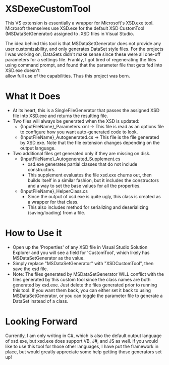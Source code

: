 # XSDexeCustomTool
This VS extension is essentially a wrapper for Microsoft's XSD.exe tool.
Microsoft themselves use XSD.exe for the default XSD CustomTool (MSDataSetGenerator) assigned to .XSD files in Visual Studio.

The idea behind  this tool is that MSDataSetGenerator does not provide any user customizability, and only generates DataSet style files.
For the projects I was working on, DataSets didn't make sense since these were all one-off parameters for a settings file. 
Frankly, I got tired of regenerating the files using command prompt, and found that the parameter file that gets fed into XSD.exe doesn't  
allow full use of the capabilities. Thus this  project was born.

# What It Does
- At its heart, this is a SingleFileGenerator that passes the assigned XSD file into XSD.exe and returns the resulting file.
- Two files will always be generated when the XSD is updated:
   - {InputFileName}_Parameters.xml  -> This file is read as an options file to configure how you want auto-generated code to look.
   - {InputFileName}_Autogenerated.cs -> This file is the file generated by XSD.exe. Note that the file extension changes depending on the output language.
- Two additional files get generated only if they are missing on disk.
   - {InputFileName}_Autogenerated_Supplement.cs
      - xsd.exe generates partial classes that do not include constructors. 
      - This supplement evaluates the  file xsd.exe churns out, then builds itself  in  a similar fashion, but it includes the constructors and a way to set  the base values for all the properties.
   - {InputFileName}_HelperClass.cs
      - Since the output of xsd.exe is quite ugly, this class is created as a wrapper for that class.
      - This also includes method for serializing and deserializing (saving/loading) from a file.

# How to Use it
- Open up the 'Properties' of any XSD file in Visual Studio Solution Explorer and you will see a field for 'CustomTool', which likely has MSDataSetGenerator as the value.
- Simply replace "MSDataSetGenerator" with "XSDCustomTool", then save the xsd file.
- Note: The files generated by MSDataSetGenerator WILL conflict with the files generated by this custom tool since the class names are  both generated by xsd.exe. Just delete the files generated prior to running this tool. If you want them back, you can either set it back to using MSDataSetGenerator, or you can toggle the parameter file to generate a DataSet instead of a class.
      
# Looking Forward
Currently, I am only writing in C#, which is also the default output language of xsd.exe, but xsd.exe does support VB, J#, and JS as well.
If you would like to use this tool for those other languages, I have put the framework in place, but would greatly appreciate some help getting those generators set up!


